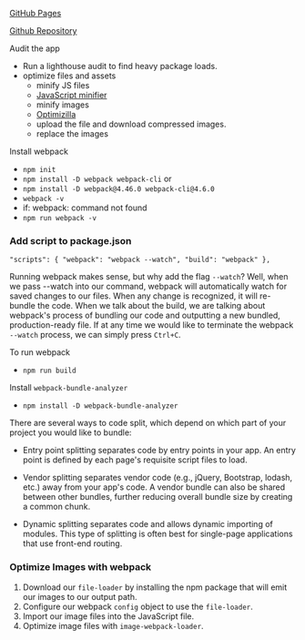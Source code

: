 [GitHub Pages](https://duckarroyo.github.io/food-festival/)

[Github Repository](https://github.com/DuckArroyo/food-festival)

Audit the app

- Run a lighthouse audit to find heavy package loads.
- optimize files and assets
  - minify JS files
  - [JavaScript minifier](https://www.toptal.com/developers/javascript-minifier/)
  - minify images
  - [Optimizilla](https://imagecompressor.com/)
  - upload the file and download compressed images.
  - replace the images

Install webpack

- `npm init`
- `npm install -D webpack webpack-cli`
  or
- `npm install -D webpack@4.46.0 webpack-cli@4.6.0`
- `webpack -v`
- if: webpack: command not found
- `npm run webpack -v`

### Add script to package.json

`"scripts": { "webpack": "webpack --watch", "build": "webpack" },`

Running webpack makes sense, but why add the flag `--watch`? Well, when we pass --watch into our command, webpack will automatically watch for saved changes to our files. When any change is recognized, it will re-bundle the code. When we talk about the build, we are talking about webpack's process of bundling our code and outputting a new bundled, production-ready file. If at any time we would like to terminate the webpack `--watch` process, we can simply press `Ctrl+C`.

To run webpack

- `npm run build`

Install `webpack-bundle-analyzer`

- `npm install -D webpack-bundle-analyzer`

There are several ways to code split, which depend on which part of your project you would like to bundle:

- Entry point splitting separates code by entry points in your app. An entry point is defined by each page's requisite script files to load.

- Vendor splitting separates vendor code (e.g., jQuery, Bootstrap, lodash, etc.) away from your app's code. A vendor bundle can also be shared between other bundles, further reducing overall bundle size by creating a common chunk.

- Dynamic splitting separates code and allows dynamic importing of modules. This type of splitting is often best for single-page applications that use front-end routing.

### Optimize Images with webpack

1. Download our `file-loader` by installing the npm package that will emit our images to our output path.
2. Configure our webpack `config` object to use the `file-loader`.
3. Import our image files into the JavaScript file.
4. Optimize image files with `image-webpack-loader`.